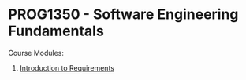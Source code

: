 # PROG1350 - Software Engineering Fundamentals

Course Modules:

1. [Introduction to Requirements](/introduction-to-requirements)
